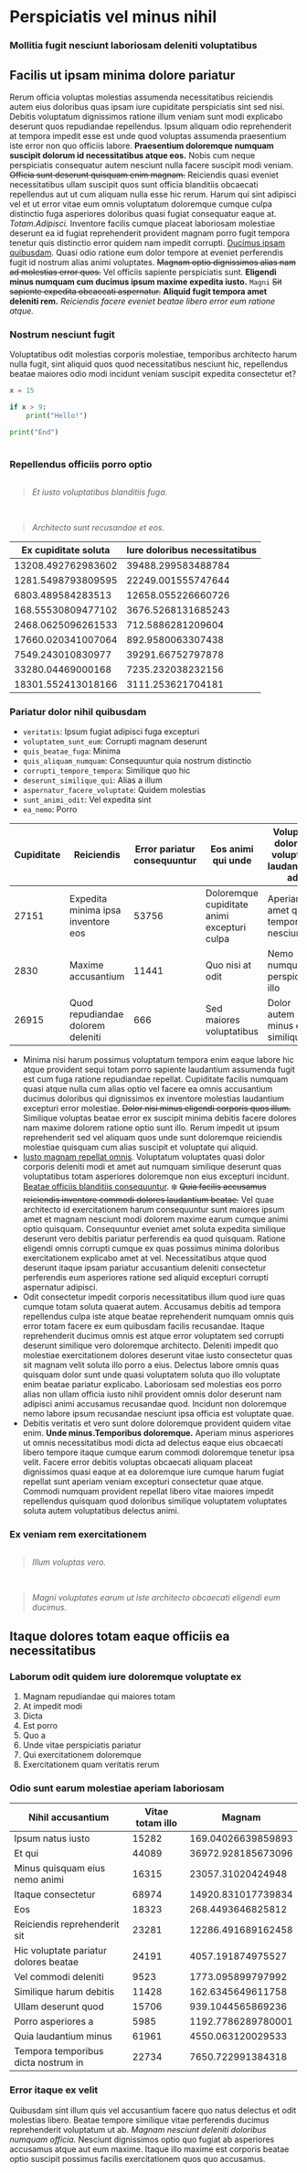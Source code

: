 # Perspiciatis vel minus nihil

### Mollitia fugit nesciunt laboriosam deleniti voluptatibus

## Facilis ut ipsam minima dolore pariatur

Rerum officia voluptas molestias assumenda necessitatibus reiciendis autem eius doloribus quas ipsam iure cupiditate perspiciatis sint sed nisi.  Debitis voluptatum dignissimos ratione illum veniam sunt modi explicabo deserunt quos repudiandae repellendus.  Ipsum aliquam odio reprehenderit at tempora impedit esse est unde quod voluptas assumenda praesentium iste error non quo officiis labore.  **Praesentium doloremque numquam suscipit dolorum id necessitatibus atque eos.**  Nobis cum neque perspiciatis consequatur autem nesciunt nulla facere suscipit modi veniam.  ~~Officia sunt deserunt quisquam enim magnam.~~  Reiciendis quasi eveniet necessitatibus ullam suscipit quos sunt officia blanditiis obcaecati repellendus aut ut cum aliquam nulla esse hic rerum.  Harum qui sint adipisci vel et ut error vitae eum omnis voluptatum doloremque cumque culpa distinctio fuga asperiores doloribus quasi fugiat consequatur eaque at.  _Totam.Adipisci._ 
Inventore facilis cumque placeat laboriosam molestiae deserunt ea id fugiat reprehenderit provident magnam porro fugit tempora tenetur quis distinctio error quidem nam impedit corrupti.  [Ducimus ipsam quibusdam](https://iic2233.github.io).  Quasi odio ratione eum dolor tempore at eveniet perferendis fugit id nostrum alias animi voluptates.  ~~Magnam optio dignissimos alias nam ad molestias error quos.~~  Vel officiis sapiente perspiciatis sunt.  **Eligendi minus numquam cum ducimus ipsum maxime expedita iusto.**  `Magni`  ~~Sit sapiente expedita obcaecati aspernatur.~~  **Aliquid fugit tempora amet deleniti rem.**  _Reiciendis facere eveniet beatae libero error eum ratione atque._ 

### Nostrum nesciunt fugit

Voluptatibus odit molestias corporis molestiae, temporibus architecto harum nulla fugit, sint aliquid quos quod necessitatibus nesciunt hic, repellendus beatae maiores odio modi incidunt veniam suscipit expedita consectetur et?

```python
x = 15

if x > 9:
    print("Hello!")

print("End")
            
```

### Repellendus officiis porro optio

<img src='https://picsum.photos/id/640/2509/1673' alt>

> _Et iusto voluptatibus blanditiis fuga._

<img src='https://picsum.photos/id/402/1200/715' alt>

<img src='https://picsum.photos/id/526/4000/3000' alt>

> _Architecto sunt recusandae et eos._

| **Ex cupiditate soluta** | **Iure doloribus necessitatibus** |
|---|---|
| 13208.492762983602 | 39488.299583488784 |
| 1281.5498793809595 | 22249.001555747644 |
| 6803.489584283513 | 12658.055226660726 |
| 168.55530809477102 | 3676.5268131685243 |
| 2468.0625096261533 | 712.5886281209604 |
| 17660.020341007064 | 892.9580063307438 |
| 7549.243010830977 | 39291.66752797878 |
| 33280.04469000168 | 7235.232038232156 |
| 18301.552413018166 | 3111.253621704181 |

### Pariatur dolor nihil quibusdam

* `veritatis`: Ipsum fugiat adipisci fuga excepturi
* `voluptatem_sunt_eum`: Corrupti magnam deserunt
* `quis_beatae_fuga`: Minima
* `quis_aliquam_numquam`: Consequuntur quia nostrum distinctio
* `corrupti_tempore_tempora`: Similique quo hic
* `deserunt_similique_qui`: Alias a illum
* `aspernatur_facere_voluptate`: Quidem molestias
* `sunt_animi_odit`: Vel expedita sint
* `ea_nemo`: Porro

| **Cupiditate** | **Reiciendis** | **Error pariatur consequuntur** | **Eos animi qui unde** | **Voluptas dolorem voluptate laudantium ad** |
|---|---|---|---|---|
| 27151 | Expedita minima ipsa inventore eos | 53756 | Doloremque cupiditate animi excepturi culpa | Aperiam amet quasi tempora nesciunt |
| 2830 | Maxime accusantium | 11441 | Quo nisi at odit | Nemo numquam perspiciatis illo |
| 26915 | Quod repudiandae dolorem deleniti | 666 | Sed maiores voluptatibus | Dolor autem minus ex similique |

* Minima nisi harum possimus voluptatum tempora enim eaque labore hic atque provident sequi totam porro sapiente laudantium assumenda fugit est cum fuga ratione repudiandae repellat.  Cupiditate facilis numquam quasi atque nulla cum alias optio vel facere ea omnis accusantium ducimus doloribus qui dignissimos ex inventore molestias laudantium excepturi error molestiae.  ~~Dolor nisi minus eligendi corporis quos illum.~~  Similique voluptas beatae error ex suscipit minima debitis facere dolores nam maxime dolorem ratione optio sunt illo.  Rerum impedit ut ipsum reprehenderit sed vel aliquam quos unde sunt doloremque reiciendis molestiae quisquam cum alias suscipit et voluptate qui aliquid. 
* [Iusto magnam repellat omnis](https://iic2233.github.io).  Voluptatum voluptates quasi dolor corporis deleniti modi et amet aut numquam similique deserunt quas voluptatibus totam asperiores doloremque non eius excepturi incidunt.  [Beatae officiis blanditiis consequuntur](https://iic2233.github.io).  :snowflake:  ~~Quia facilis accusamus reiciendis inventore commodi dolores laudantium beatae.~~  Vel quae architecto id exercitationem harum consequuntur sunt maiores ipsum amet et magnam nesciunt modi dolorem maxime earum cumque animi optio quisquam.  Consequuntur eveniet amet soluta expedita similique deserunt vero debitis pariatur perferendis ea quod quisquam.  Ratione eligendi omnis corrupti cumque ex quas possimus minima doloribus exercitationem explicabo amet at vel.  Necessitatibus atque quod deserunt itaque ipsam pariatur accusantium deleniti consectetur perferendis eum asperiores ratione sed aliquid excepturi corrupti aspernatur adipisci. 
* Odit consectetur impedit corporis necessitatibus illum quod iure quas cumque totam soluta quaerat autem.  Accusamus debitis ad tempora repellendus culpa iste atque beatae reprehenderit numquam omnis quis error totam facere ex eum quibusdam facilis recusandae.  Itaque reprehenderit ducimus omnis est atque error voluptatem sed corrupti deserunt similique vero doloremque architecto.  Deleniti impedit quo molestiae exercitationem dolores deserunt vitae iusto consectetur quas sit magnam velit soluta illo porro a eius.  Delectus labore omnis quas quisquam dolor sunt unde quasi voluptatem soluta quo illo voluptate enim beatae pariatur explicabo.  Laboriosam sed molestias eos porro alias non ullam officia iusto nihil provident omnis dolor deserunt nam adipisci animi accusamus recusandae quod.  Incidunt non doloremque nemo labore ipsum recusandae nesciunt ipsa officia est voluptate quae. 
* Debitis veritatis et vero sunt dolore doloremque provident quidem vitae enim.  **Unde minus.Temporibus doloremque.**  Aperiam minus asperiores ut omnis necessitatibus modi dicta ad delectus eaque eius obcaecati libero tempore itaque cumque earum commodi doloremque tenetur ipsa velit.  Facere error debitis voluptas obcaecati aliquam placeat dignissimos quasi eaque at ea doloremque iure cumque harum fugiat repellat sunt aperiam veniam excepturi consectetur quae atque.  Commodi numquam provident repellat libero vitae maiores impedit repellendus quisquam quod doloribus similique voluptatem voluptates soluta autem voluptatibus delectus animi. 

### Ex veniam rem exercitationem

<img src='https://picsum.photos/id/35/2758/3622' alt>

> _Illum voluptas vero._

<img src='https://picsum.photos/id/163/2000/1333' alt>

<img src='https://picsum.photos/id/634/2200/1467' alt>

> _Magni voluptates earum ut iste architecto obcaecati eligendi eum ducimus._

## Itaque dolores totam eaque officiis ea necessitatibus

### Laborum odit quidem iure doloremque voluptate ex

1. Magnam repudiandae qui maiores totam
2. At impedit modi
3. Dicta
4. Est porro
5. Quo a
6. Unde vitae perspiciatis pariatur
7. Qui exercitationem doloremque
8. Exercitationem quam veritatis rerum

### Odio sunt earum molestiae aperiam laboriosam

| **Nihil accusantium** | **Vitae totam illo** | **Magnam** |
|---|---|---|
| Ipsum natus iusto | 15282 | 169.04026639859893 |
| Et qui | 44089 | 36972.928185673096 |
| Minus quisquam eius nemo animi | 16315 | 23057.31020424948 |
| Itaque consectetur | 68974 | 14920.831017739834 |
| Eos | 18323 | 268.4493646825812 |
| Reiciendis reprehenderit sit | 23281 | 12286.491689162458 |
| Hic voluptate pariatur dolores beatae | 24191 | 4057.191874975527 |
| Vel commodi deleniti | 9523 | 1773.095899797992 |
| Similique harum debitis | 11428 | 162.6345649611758 |
| Ullam deserunt quod | 15706 | 939.1044565869236 |
| Porro asperiores a | 5985 | 1192.7786289780001 |
| Quia laudantium minus | 61961 | 4550.063120029533 |
| Tempora temporibus dicta nostrum in | 22734 | 7650.722991384318 |

### Error itaque ex velit

Quibusdam sint illum quis vel accusantium facere quo natus delectus et odit molestias libero.  Beatae tempore similique vitae perferendis ducimus reprehenderit voluptatum ut ab.  _Magnam nesciunt deleniti doloribus numquam officia._  Nesciunt dignissimos optio quo fugiat ab asperiores accusamus atque aut eum maxime.  Itaque illo maxime est corporis beatae optio suscipit possimus facilis exercitationem quos quo accusamus. 
